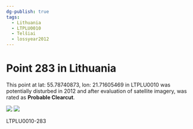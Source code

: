 ```yaml
---
dg-publish: true
tags:
  - Lithuania
  - LTPLU0010
  - Telšiai
  - lossyear2012
---
```


# Point 283 in Lithuania

This point at lat: 55.78740873, lon: 21.71605469 in LTPLU0010 was potentially disturbed in 2012 and after evaluation of satellite imagery, was rated as **Probable Clearcut**.

<div class='juxtapose' data-showcredits='false'>
<img src='https://baserow-backend-production20240528124524339000000001.s3.amazonaws.com/user_files/GSucgh098V0n64VHB8Q0fjs3ZYZEvt2S_4647deae18d7d5934fa40cf7dea47c2e4724e6729e288d9789dd84144c9c2a3f.png' data-label='May 2011' />
<img src='https://baserow-backend-production20240528124524339000000001.s3.amazonaws.com/user_files/TzZ6MH9Xb1bIa7YP85BGMzUh04BsfULO_6648d9a130b9abf02e295a2fbbb5b5c11595a627fabc5df510d3bcf5aabbd784.png' data-label='October 2021' />
</div>

LTPLU0010-283